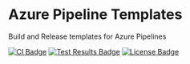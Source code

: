 # Azure Pipeline Templates
Build and Release templates for Azure Pipelines

[![CI Badge][ci-badge]][ci-url]
[![Test Results Badge][tests-badge]][tests-url]
[![License Badge][license-badge]][license-url]



[license-url]: ./LICENSE
[license-badge]: https://img.shields.io/github/license/swellaby/azure-pipelines-templates.svg?style=flat-square&color=blue
[ci-badge]: https://img.shields.io/azure-devops/build/swellaby/opensource/64/master.svg?style=flat-square
[ci-url]: https://dev.azure.com/swellaby/OpenSource/_build/latest?definitionId=64
[tests-badge]: https://img.shields.io/azure-devops/tests/swellaby/opensource/64/master.svg?style=flat-square
[tests-url]: https://dev.azure.com/swellaby/OpenSource/_build/latest?definitionId=64&view=ms.vss-test-web.build-test-results-tab
[contributing]: .github/CONTRIBUTING.md

